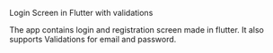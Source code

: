 Login Screen in Flutter with validations

The app contains login and registration screen made in flutter.
It also supports Validations for email and password.